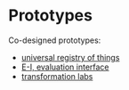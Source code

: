 # Prototypes

Co-designed prototypes:

- [universal registry of things](universal-registry/README.md)
- [E-I, evaluation interface](e-i/README.md)
- [transformation labs](transformation-labs/README.md)

